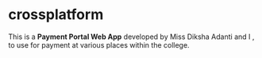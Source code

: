 # crossplatform

This is a <strong>Payment Portal Web App</strong> developed by Miss Diksha Adanti and I , to use for payment at various places within the college. 
